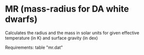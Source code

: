 # MR (mass-radius for DA white dwarfs)

Calculates the radius and the mass in solar units for 
given effective temperature (in K) and surface gravity (in dex)

Requirements: 
table "mr.dat"
